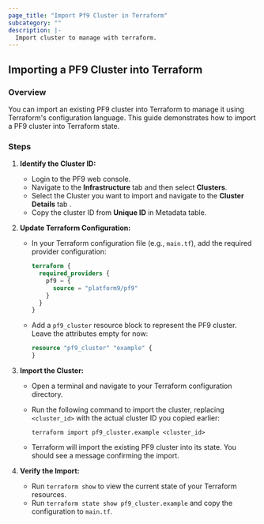 ```yaml
---
page_title: "Import Pf9 Cluster in Terraform"
subcategory: ""
description: |-
  Import cluster to manage with terraform.
---
```


## Importing a PF9 Cluster into Terraform

### Overview

You can import an existing PF9 cluster into Terraform to manage it using Terraform's configuration language. This guide demonstrates how to import a PF9 cluster into Terraform state.

### Steps

1. **Identify the Cluster ID:**
   - Login to the PF9 web console.
   - Navigate to the **Infrastructure** tab and then select **Clusters**.
   - Select the Cluster you want to import and navigate to the **Cluster Details** tab .
   - Copy the cluster ID from **Unique ID** in Metadata table.

2. **Update Terraform Configuration:**
   - In your Terraform configuration file (e.g., `main.tf`), add the required provider configuration:

     ```terraform
     terraform {
       required_providers {
         pf9 = {
           source = "platform9/pf9"
         }
       }
     }
     ```

   - Add a `pf9_cluster` resource block to represent the PF9 cluster. Leave the attributes empty for now:

     ```terraform
     resource "pf9_cluster" "example" {
     }
     ```

3. **Import the Cluster:**
   - Open a terminal and navigate to your Terraform configuration directory.
   - Run the following command to import the cluster, replacing `<cluster_id>` with the actual cluster ID you copied earlier:

     ```shell
     terraform import pf9_cluster.example <cluster_id>
     ```

   - Terraform will import the existing PF9 cluster into its state. You should see a message confirming the import.

4. **Verify the Import:**
   - Run `terraform show` to view the current state of your Terraform resources.
   - Run `terraform state show pf9_cluster.example` and copy the configuration to `main.tf`.
